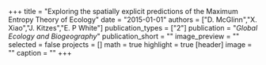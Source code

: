 +++
title = "Exploring the spatially explicit predictions of the Maximum Entropy Theory of Ecology"
date = "2015-01-01"
authors = ["D. McGlinn","X. Xiao","J. Kitzes","E. P White"]
publication_types = ["2"]
publication = "_Global Ecology and Biogeography_"
publication_short = ""
image_preview = ""
selected = false
projects = []
math = true
highlight = true
[header]
image = ""
caption = ""
+++

